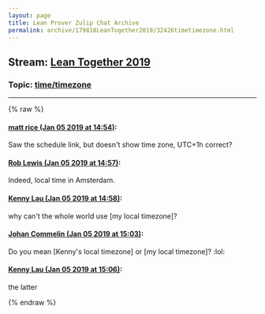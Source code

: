 ```yaml
---
layout: page
title: Lean Prover Zulip Chat Archive 
permalink: archive/179818LeanTogether2019/32426timetimezone.html
---
```


## Stream: [Lean Together 2019](index.html)
### Topic: [time/timezone](32426timetimezone.html)

---


{% raw %}
#### [ matt rice (Jan 05 2019 at 14:54)](https://leanprover.zulipchat.com/#narrow/stream/179818-Lean%20Together%202019/topic/time/timezone/near/154474270):
<p>Saw the schedule link, but doesn't show time zone,  UTC+1h correct?</p>

#### [ Rob Lewis (Jan 05 2019 at 14:57)](https://leanprover.zulipchat.com/#narrow/stream/179818-Lean%20Together%202019/topic/time/timezone/near/154474331):
<p>Indeed, local time in Amsterdam.</p>

#### [ Kenny Lau (Jan 05 2019 at 14:58)](https://leanprover.zulipchat.com/#narrow/stream/179818-Lean%20Together%202019/topic/time/timezone/near/154474381):
<p>why can't the whole world use [my local timezone]?</p>

#### [ Johan Commelin (Jan 05 2019 at 15:03)](https://leanprover.zulipchat.com/#narrow/stream/179818-Lean%20Together%202019/topic/time/timezone/near/154474504):
<p>Do you mean [Kenny's local timezone] or [my local timezone]? <span class="emoji emoji-1f606" title="lol">:lol:</span></p>

#### [ Kenny Lau (Jan 05 2019 at 15:06)](https://leanprover.zulipchat.com/#narrow/stream/179818-Lean%20Together%202019/topic/time/timezone/near/154474611):
<p>the latter</p>


{% endraw %}
